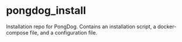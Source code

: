 # pongdog_install
Installation repo for PongDog. Contains an installation script, a docker-compose file, and a configuration file.
